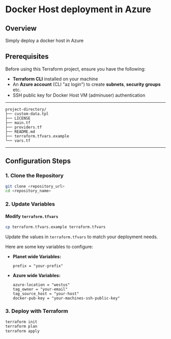 # Docker Host deployment in Azure

## Overview
Simply deploy a docker host in Azure

## Prerequisites

Before using this Terraform project, ensure you have the following:

- **Terraform CLI** installed on your machine
- An **Azure account** (CLI "az login") to create **subnets**, **security groups** etc.
- SSH public key for Docker Host VM (adminuser) authentication 

---

```
project-directory/
├── custom-data.tpl
├── LICENSE
├── main.tf
├── providers.tf
├── README.md
├── terraform.tfvars.example
└── vars.tf
```

---

## Configuration Steps

### 1. Clone the Repository

```bash
git clone <repository_url>
cd <repository_name>
```

### 2. Update Variables

#### Modify `terraform.tfvars`
```bash
cp terraform.tfvars.example terraform.tfvars
```
Update the values in `terraform.tfvars` to match your deployment needs.

Here are some key variables to configure:

- **Planet wide Variables:**
  ```hcl
  prefix = "your-prefix"
  ```

- **Azure wide Variables:**
  ```hcl
  azure-location = "westus"
  tag_owner = "your-email"
  tag_source_host = "your-host"
  docker-pub-key = "your-machines-ssh-public-key"
  ```

### 3. Deploy with Terraform

```bash
terraform init
terraform plan
terraform apply
```
